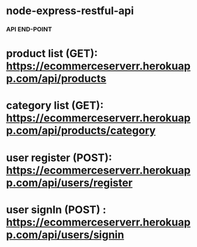 # node-express-restful-api

### API END-POINT

# product list (GET): https://ecommerceserverr.herokuapp.com/api/products
# category list (GET): https://ecommerceserverr.herokuapp.com/api/products/category
# user register (POST): https://ecommerceserverr.herokuapp.com/api/users/register
# user signIn (POST) : https://ecommerceserverr.herokuapp.com/api/users/signin
